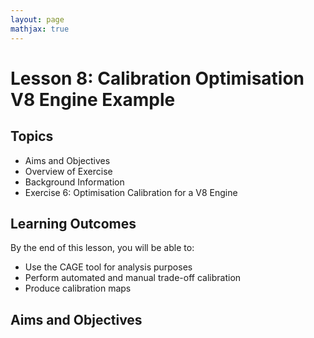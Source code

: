 ```yaml
---
layout: page
mathjax: true
---
```


# Lesson 8: Calibration Optimisation V8 Engine Example

## Topics

- Aims and Objectives
- Overview of Exercise
- Background Information
- Exercise 6: Optimisation Calibration for a V8 Engine

## Learning Outcomes

By the end of this lesson, you will be able to:

- Use the CAGE tool for analysis purposes
- Perform automated and manual trade-off calibration
- Produce calibration maps

## Aims and Objectives